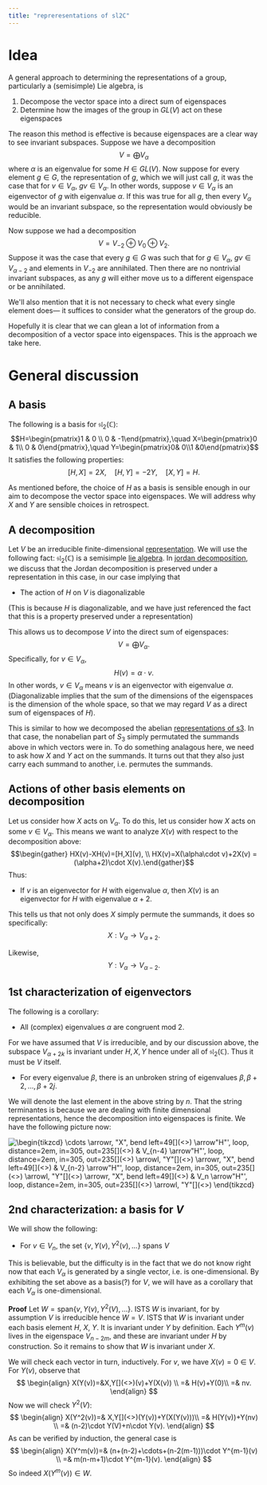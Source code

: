 ```yaml
---
title: "repreresentations of sl2C"
---
```


# Idea
A general approach to determining the representations of a group, particularly a (semisimple) Lie algebra, is
1. Decompose the vector space into a direct sum of eigenspaces
2. Determine how the images of the group in $GL(V)$ act on these eigenspaces

The reason this method is effective is because eigenspaces are a clear way to see invariant subspaces.  Suppose we have a decomposition $$V=\bigoplus V_\alpha$$ where $\alpha$ is an eigenvalue for some $H\in GL(V)$. Now suppose for every element $g\in G$, the representation of $g$, which we will just call $g$, it was the case that for $v\in V_\alpha$, $gv\in V_\alpha$. In other words, suppose $v\in V_\alpha$ is an eigenvector of $g$ with eigenvalue $\alpha$. If this was true for all $g$, then every $V_\alpha$ would be an invariant subspace, so the representation would obviously be reducible.

Now suppose we had a decomposition $$V=V_{-2}\oplus V_0\oplus V_2.$$ Suppose it was the case that every $g\in G$ was such that for $g\in V_\alpha$, $gv\in V_{\alpha-2}$ and elements in $V_{-2}$ are annihilated. Then there are no nontrivial invariant subspaces, as any $g$ will either move us to a different eigenspace or be annihilated.

We'll also mention that it is not necessary to check what every single element does— it suffices to consider what the generators of the group do.

Hopefully it is clear that we can glean a lot of information from a decomposition of a vector space into eigenspaces. This is the approach we take here.

# General discussion
## A basis
The following is a basis for $\mathfrak{sl}_2(\mathbb{C})$: $$H=\begin{pmatrix}1 & 0 \\ 0 & -1\end{pmatrix},\quad X=\begin{pmatrix}0 & 1\\ 0 & 0\end{pmatrix},\quad Y=\begin{pmatrix}0& 0\\1 &0\end{pmatrix}$$
It satisfies the following properties: $$[H,X]=2X,\quad [H,Y]=-2Y,\quad [X,Y]=H.$$

As mentioned before, the choice of $H$ as a basis is sensible enough in our aim to decompose the vector space into eigenspaces. We will address why $X$ and $Y$ are sensible choices in retrospect.

## A decomposition
Let $V$ be an irreducible finite-dimensional [representation](<notes/ntpy/Key Ideas/Representation theory/repreresentations of sl2C.md>). We will use the following fact: $\mathfrak{sl}_2(\mathbb{C})$ is a semisimple [lie algebra](<notes/ntpy/Definitions/Representation Theory/lie algebra.md>). In [jordan decomposition](<notes/ntpy/jordan decomposition.md>), we discuss that the Jordan decomposition is preserved under a representation in this case, in our case implying that
- The action of $H$ on $V$ is diagonalizable

(This is because $H$ is diagonalizable, and we have just referenced the fact that this is a property preserved under a representation)

This allows us to decompose $V$ into the direct sum of eigenspaces: $$V=\bigoplus V_\alpha.$$ Specifically, for $v\in V_\alpha$, $$H(v)=\alpha\cdot v.$$ In other words, $v\in V_\alpha$ means $v$ is an eigenvector with eigenvalue $\alpha$. (Diagonalizable implies that the sum of the dimensions of the eigenspaces is the dimension of the whole space, so that we may regard $V$ as a direct sum of eigenspaces of $H$).

This is similar to how we decomposed the abelian [representations of s3](<notes/ntpy/Key Ideas/Representation theory/representations of s3.md>). In that case, the nonabelian part of $S_3$ simply permutated the summands above in which vectors were in. To do something analagous here, we need to ask how $X$ and $Y$ act on the summands. It turns out that they also just carry each summand to another, i.e. permutes the summands.

## Actions of other basis elements on decomposition
Let us consider how $X$ acts on $V_\alpha$. To do this, let us consider how $X$ acts on some $v\in V_\alpha$. This means we want to analyze $X(v)$ with respect to the decomposition above: $$\begin{gather} HX(v)-XH(v)=[H,X](v), \\ HX(v)=X(\alpha\cdot v)+2X(v) = (\alpha+2)\cdot X(v).\end{gather}$$
Thus:
- If $v$ is an eigenvector for $H$ with eigenvalue $\alpha$, then $X(v)$ is an eigenvector for $H$ with eigenvalue $\alpha+2$.

This tells us that not only does $X$ simply permute the summands, it does so specifically: $$X:V_\alpha\to V_{\alpha+2}.$$

Likewise, $$Y:V_\alpha\to V_{\alpha-2}.$$

## 1st characterization of eigenvectors
The following is a corollary:
- All (complex) eigenvalues $\alpha$ are congruent mod 2.

For we have assumed that $V$ is irreducible, and by our discussion above, the subspace $V_{\alpha+2k}$ is invariant under $H,X,Y$ hence under all of $\mathfrak{sl}_2(\mathbb{C})$. Thus it must be $V$ itself.
- For every eigenvalue $\beta$, there is an unbroken string of eigenvalues $\beta, \beta+2,\dots,\beta+2j$.

We will denote the last element in the above string by $n$. That the string terminantes is because we are dealing with finite dimensional representations, hence the decomposition into eigenspaces is finite. We have the following picture now:

<img align="center" src="https://i.upmath.me/svg/%5Cbegin%7Btikzcd%7D%0A%5Ccdots%20%5Carrow%5Br%2C%20%22X%22%2C%20bend%20left%3D49%5D%20%5Carrow%5B%22H%22'%2C%20loop%2C%20distance%3D2em%2C%20in%3D305%2C%20out%3D235%5D%20%26%20V_%7Bn-4%7D%20%5Carrow%5B%22H%22'%2C%20loop%2C%20distance%3D2em%2C%20in%3D305%2C%20out%3D235%5D%20%5Carrow%5Bl%2C%20%22Y%22%5D%20%5Carrow%5Br%2C%20%22X%22%2C%20bend%20left%3D49%5D%20%26%20V_%7Bn-2%7D%20%5Carrow%5B%22H%22'%2C%20loop%2C%20distance%3D2em%2C%20in%3D305%2C%20out%3D235%5D%20%5Carrow%5Bl%2C%20%22Y%22%5D%20%5Carrow%5Br%2C%20%22X%22%2C%20bend%20left%3D49%5D%20%26%20V_n%20%5Carrow%5B%22H%22'%2C%20loop%2C%20distance%3D2em%2C%20in%3D305%2C%20out%3D235%5D%20%5Carrow%5Bl%2C%20%22Y%22%5D%0A%5Cend%7Btikzcd%7D" alt="\begin{tikzcd}
\cdots \arrowr, &quot;X&quot;, bend left=49[](<>) \arrow&quot;H&quot;', loop, distance=2em, in=305, out=235[](<>) &amp; V_{n-4} \arrow&quot;H&quot;', loop, distance=2em, in=305, out=235[](<>) \arrowl, &quot;Y&quot;[](<>) \arrowr, &quot;X&quot;, bend left=49[](<>) &amp; V_{n-2} \arrow&quot;H&quot;', loop, distance=2em, in=305, out=235[](<>) \arrowl, &quot;Y&quot;[](<>) \arrowr, &quot;X&quot;, bend left=49[](<>) &amp; V_n \arrow&quot;H&quot;', loop, distance=2em, in=305, out=235[](<>) \arrowl, &quot;Y&quot;[](<>)
\end{tikzcd}" />
$$ $$ $$ $$ $$ $$
## 2nd characterization: a basis for $V$
We will show the following:
- For $v\in V_n$, the set $\{v, Y(v), Y^2(v),\dots\}$ spans $V$

This is believable, but the difficulty is in the fact that we do not know right now that each $V_\alpha$ is generated by a single vector, i.e. is one-dimensional. By exhibiting the set above as a basis(?) for $V$, we will have as a corollary that each $V_\alpha$ is one-dimensional.

**Proof**
Let $W=\text{span}\{v, Y(v), Y^2(V),\dots\}$. ISTS $W$ is invariant, for by assumption $V$ is irreducible hence $W=V$. ISTS that $W$ is invariant under each basis element $H$, $X$, $Y$. It is invariant under $Y$ by definition. Each $Y^m(v)$ lives in the eigenspace $V_{n-2m}$, and these are invariant under $H$ by construction. So it remains to show that $W$ is invariant under $X$.

We will check each vector in turn, inductively. For $v$, we have $X(v)=0\in V$. For $Y(v)$, observe that
$$
\begin{align}
X(Y(v))=&X,Y[](<>)(v)+Y(X(v)) \\
=& H(v)+Y(0)\\
=& nv.
\end{align}
$$
 Now we will check $Y^2(V)$:
 $$
 \begin{align}
X(Y^2(v))=& X,Y[](<>)(Y(v))+Y(X(Y(v)))\\
=& H(Y(v))+Y(nv) \\
=& (n-2)\cdot Y(V)+n\cdot Y(v).
 \end{align}
 $$
 As can be verified by induction, the general case is
 $$
\begin{align}
X(Y^m(v))=& (n+(n-2)+\cdots+(n-2(m-1)))\cdot Y^{m-1}(v) \\
=& m(n-m+1)\cdot Y^{m-1}(v).
\end{align}
$$
So indeed $X(Y^m(v))\in W$.

